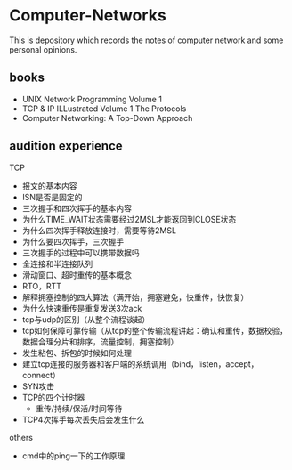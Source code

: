 # Computer-Networks

This is depository which records the notes of computer network and some personal opinions.



## books

- UNIX Network Programming Volume 1
- TCP & IP ILLustrated Volume 1 The Protocols
- Computer Networking: A Top-Down Approach



## audition experience

TCP

- 报文的基本内容
- ISN是否是固定的
- 三次握手和四次挥手的基本内容
- 为什么TIME_WAIT状态需要经过2MSL才能返回到CLOSE状态
- 为什么四次挥手释放连接时，需要等待2MSL
- 为什么要四次挥手，三次握手
- 三次握手的过程中可以携带数据吗
- 全连接和半连接队列
- 滑动窗口、超时重传的基本概念
- RTO，RTT
- 解释拥塞控制的四大算法（满开始，拥塞避免，快重传，快恢复）
- 为什么快速重传是重复发送3次ack
- tcp与udp的区别（从整个流程谈起）
- tcp如何保障可靠传输（从tcp的整个传输流程讲起：确认和重传，数据校验，数据合理分片和排序，流量控制，拥塞控制）
- 发生粘包、拆包的时候如何处理
- 建立tcp连接的服务器和客户端的系统调用（bind，listen，accept，connect）
- SYN攻击
- TCP的四个计时器
  - 重传/持续/保活/时间等待
- TCP4次挥手每次丢失后会发生什么



others

- cmd中的ping一下的工作原理

